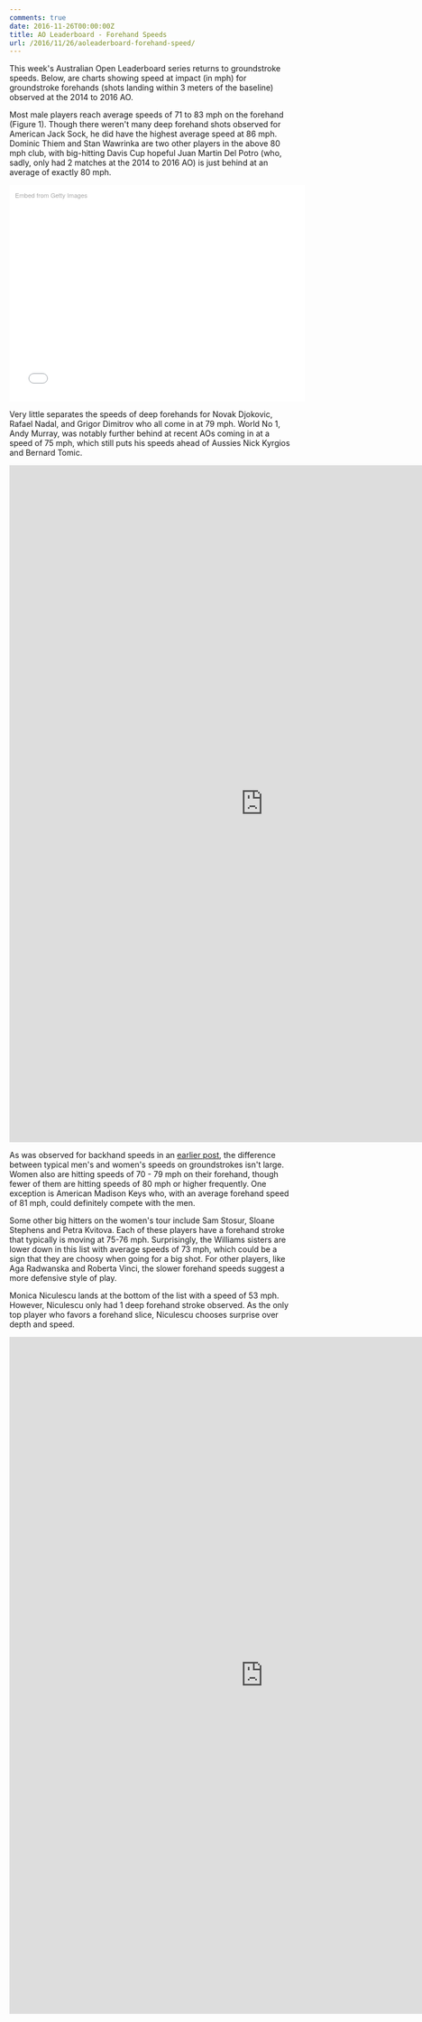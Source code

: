 ```yaml
---
comments: true
date: 2016-11-26T00:00:00Z
title: AO Leaderboard - Forehand Speeds
url: /2016/11/26/aoleaderboard-forehand-speed/
---
```


This week's Australian Open Leaderboard series returns to groundstroke speeds. Below, are charts showing speed at impact (in mph) for groundstroke forehands (shots landing within 3 meters of the baseline) observed at the 2014 to 2016 AO. 

<!--more-->

Most male players reach average speeds of 71 to 83 mph on the forehand (Figure 1). Though there weren't many deep forehand shots observed for American Jack Sock, he did have the highest average speed at 86 mph. Dominic Thiem and Stan Wawrinka are two other players in the above 80 mph club, with big-hitting Davis Cup hopeful Juan Martin Del Potro (who, sadly, only had 2 matches at the 2014 to 2016 AO) is just behind at an average of exactly 80 mph.

<div class="getty embed image" style="background-color:#fff;display:inline-block;font-family:'Helvetica Neue',Helvetica,Arial,sans-serif;color:#a7a7a7;font-size:11px;width:100%;max-width:594px;float:center;padding:2%;"><div style="padding:0;margin:0;text-align:left;"><a href="http://www.gettyimages.com/detail/605840496" target="_blank" style="color:#a7a7a7;text-decoration:none;font-weight:normal !important;border:none;display:inline-block;">Embed from Getty Images</a></div><div style="overflow:hidden;position:relative;height:0;padding:69.023569% 0 0 0;width:100%;"><iframe src="//embed.gettyimages.com/embed/605840496?et=ZoSBVbYBSdlwUZGoRzUo7g&viewMoreLink=off&sig=f1P9boIbBkuT8xk3NAXJm4JOuFekBLy8AwdBEUebsx0=&caption=true" width="594" height="410" scrolling="no" frameborder="0" style="display:inline-block;position:absolute;top:0;left:0;width:100%;height:100%;margin:0;"></iframe></div><p style="margin:0;"></p></div>

Very little separates the speeds of deep forehands for Novak Djokovic, Rafael Nadal, and Grigor Dimitrov who all come in at 79 mph. World No 1, Andy Murray, was notably further behind at recent AOs coming in at a speed of 75 mph, which still puts his speeds ahead of Aussies Nick Kyrgios and Bernard Tomic.


<iframe width="900" height="1200" frameborder="0" scrolling="no" src="https://plot.ly/~on-the-t/1012.embed"></iframe>


As was observed for backhand speeds in an [earlier post](http://on-the-t.com/2016/10/22/AOLeaderboard-Backhand-Speed/), the difference between typical men's and women's speeds on groundstrokes isn't large. Women also are hitting speeds of 70 - 79 mph on their forehand, though fewer of them are hitting speeds of 80 mph or higher frequently. One exception is American Madison Keys who, with an average forehand speed of 81 mph, could definitely compete with the men.

Some other big hitters on the women's tour include Sam Stosur, Sloane Stephens and Petra Kvitova. Each of these players have a forehand stroke that typically is moving at 75-76 mph. Surprisingly, the Williams sisters are lower down in this list with average speeds of 73 mph, which could be a sign that they are choosy when going for a big shot. For other players, like Aga Radwanska and Roberta Vinci, the slower forehand speeds suggest a more defensive style of play.

Monica Niculescu lands at the bottom of the list with a speed of 53 mph. However, Niculescu only had 1 deep forehand stroke observed. As the only top player who favors a forehand slice, Niculescu chooses surprise over depth and speed. 


<iframe width="900" height="1200" frameborder="0" scrolling="no" src="https://plot.ly/~on-the-t/1014.embed"></iframe>




